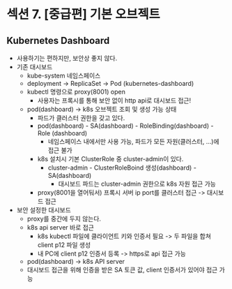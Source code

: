 # 섹션 7. [중급편] 기본 오브젝트

## Kubernetes Dashboard
- 사용하기는 편하지만, 보안상 좋지 않다.
- 기존 대시보드
  - kube-system 네임스페이스
  - deployment -> ReplicaSet -> Pod (kubernetes-dashboard)
  - kubectl 명령으로 proxy(8001) open
    - 사용자는 프록시를 통해 보안 없이 http api로 대시보드 접근!
  - pod(dashboard) -> k8s 오브젝트 조회 및 생성 가능 상태
    - 파드가 클러스터 권한을 갖고 있다.
    - pod(dashboard) - SA(dashboard) - RoleBinding(dashboard) - Role (dashboard)
      - 네임스페이스 내에서만 사용 가능, 파드가 모든 자원(클러스터, ...)에 접근 불가
    - k8s 설치시 기본 ClusterRole 중 cluster-admin이 있다.
      - cluster-admin - ClusterRoleBoind 생성(dashboard) - SA(dashboard)
        - 대시보드 파드는 cluster-admin 권한으로 k8s 자원 접근 가능
    - proxy(8001을 열어둬서) 프록시 서버 ip port를 클러스터 접근 -> 대시보드 접근
- 보안 설정한 대시보드
  - proxy를 중간에 두지 않는다.
  - k8s api server 바로 접근
    - k8s kubectl 파일에 클라이언트 키와 인증서 필요 -> 두 파일을 합쳐 client p12 파일 생성
    - 내 PC에 client p12 인증서 등록 -> https로 api 접근 가능
  - pod(dashboard) -> k8s API server
  - 대시보드 접근을 위해 인증을 받은 SA 토큰 값, client 인증서가 있어야 접근 가능
